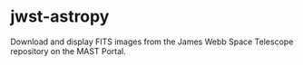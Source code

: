 # jwst-astropy
Download and display FITS images from the James Webb Space Telescope repository on the MAST Portal.
